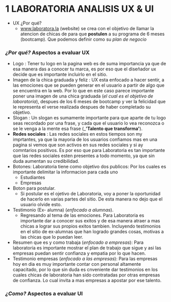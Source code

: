 # **1 LABORATORIA ANALISIS UX & UI**
* UX ¿Por qué?
	- www.laboratora.la (website) se crea con el objetivo de llamar la atencion de chicas de para que **postulen** a su programa de 6 meses (bootcamp). Que podemos definir como su _plan de negocio_

### _¿Por qué?_ Aspectos a evaluar **UX** 
* Logo : Tener tu logo en la pagina web es de suma importancia ya que de esa manera das a conocer tu marca, es por eso que el diseñador ux decide que es importante incluirlo en el sitio. 
* Imagen de la chica graduada y feliz : UX esta enfocado a hacer sentir, a las emociones que se pueden generar en el usuario a partir de algo que se encuentra en la web. Por lo que en este caso parece importante poner una imagen de una chica graduada (_el cual es el objetivo de laboratoria_), despues de los 6 meses de bootcamp y ver la felicidad que le representa el verse realizada despues de haber completado su objetivo.
* Slogan : Un slogan es sumamente importante para que aparte de tu logo seas recordado por una frase, y cada que el usuario lo vea reconozca o se le venga a la mente esa frase (_**'Talento que transforma'**).
* **Redes sociales** : Las redes sociales en estos tiempos son my imprtantes, ya que la mayoria de los usuarios confiamos mas en una pagina si vemos que son activos en sus redes sociales y si ay comntarios positivos. Es por eso que para Laboratoria es tan importante que las redes sociales esten presentes a todo momento, ya que sin duda aumentan su credibilidad. 
* Botones: Laboratoria tiene como objetivo dos publicos:
	Por los cuales es importante delimitar la informacion para cada uno
	- Estudiantes
	- Empresas
* Boton para postular.
	- Si postular es el ojetivo de Laboratoria, voy a poner la oportunidad de hacerlo en varias partes del sitio. De esta manera no dejo que el usuario olvide esto. 
* Testimonio (Ex- alumna) (_enfocado a alumnas_).
	- Regresando al tema de las emociones. Para Laboratoria es importante dar a conocer sus exitos y de esa manera atraer a mas chicas a lograr sus propios exitos tambien. Incluyendo testimonios en el sitio de ex-alumnas que han logrado grandes cosas, motivas a las chicas que lo puedan leer.
* Resumen que es y como trabaja (_enfocado a empresas_): Para laboratoria es importante mostrar el plan de trabajo que sigue y asi las empresas puedan sentir confianza y empatia por lo que hacen.
* Testimonio empresas (_enfocado a las empresas_): Para las empresas hoy en dia es muy importante contar con personal altamente capacitado, por lo que sin duda es cnveniente dar testimonios en los cuales chicas de laboratoria han sido contratadas por otras empresas de confianza. Lo cual invita a mas empresas a apostar por ese talento.

### _¿Como?_ Aspectos a evaluar **UI**